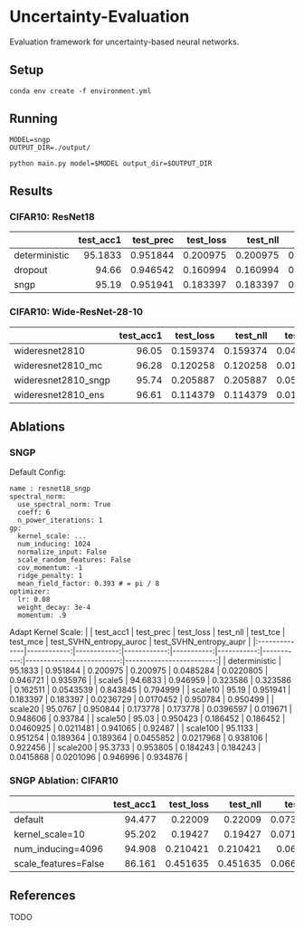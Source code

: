 # Uncertainty-Evaluation

Evaluation framework for uncertainty-based neural networks.


## Setup
```
conda env create -f environment.yml
```

## Running
```
MODEL=sngp
OUTPUT_DIR=./output/

python main.py model=$MODEL output_dir=$OUTPUT_DIR
```


## Results

### CIFAR10: ResNet18
|               |   test_acc1 |   test_prec |   test_loss |   test_nll |   test_tce |   test_mce |   test_SVHN_entropy_auroc |   test_SVHN_entropy_aupr |
|:--------------|------------:|------------:|------------:|-----------:|-----------:|-----------:|--------------------------:|-------------------------:|
| deterministic |     95.1833 |    0.951844 |    0.200975 |   0.200975 |  0.0485284 |  0.0220805 |                  0.946721 |                 0.935976 |
| dropout       |     94.66   |    0.946542 |    0.160994 |   0.160994 |  0.0123387 |  0.0136697 |                  0.92705  |                 0.89594  |
| sngp          |     95.19   |    0.951941 |    0.183397 |   0.183397 |  0.0236729 |  0.0170452 |                  0.950784 |                 0.950499 |

### CIFAR10: Wide-ResNet-28-10
|                     |   test_acc1 |   test_loss |   test_nll |   test_tce |   test_mce |   test_SVHN_entropy_auroc |   test_SVHN_entropy_aupr |
|:--------------------|------------:|------------:|-----------:|-----------:|-----------:|--------------------------:|-------------------------:|
| wideresnet2810      |      96.05  |    0.159374 |   0.159374 |  0.041665  |  0.021761  |                  0.892527 |                 0.884355 |
| wideresnet2810_mc   |      96.28  |    0.120258 |   0.120258 |  0.012486  |  0.014515  |                  0.918307 |                 0.905463 |
| wideresnet2810_sngp |      95.74  |    0.205887 |   0.205887 |  0.058210  |  0.025145	 |                  0.848497 |                 0.857889 |
| wideresnet2810_ens  |      96.61  |    0.114379 |   0.114379 |  0.018241  |  0.015642  |                  0.919876 |                 0.908626 |

## Ablations

### SNGP 
Default Config:
```
name : resnet18_sngp
spectral_norm:
  use_spectral_norm: True
  coeff: 6
  n_power_iterations: 1
gp:
  kernel_scale: ...
  num_inducing: 1024
  normalize_input: False
  scale_random_features: False
  cov_momentum: -1
  ridge_penalty: 1
  mean_field_factor: 0.393 # = pi / 8
optimizer:
  lr: 0.08
  weight_decay: 3e-4
  momentum: .9
```
Adapt Kernel Scale:
|               |   test_acc1 |   test_prec |   test_loss |   test_nll |   test_tce |   test_mce |   test_SVHN_entropy_auroc |   test_SVHN_entropy_aupr |
|:--------------|------------:|------------:|------------:|-----------:|-----------:|-----------:|--------------------------:|-------------------------:|
| deterministic |     95.1833 |    0.951844 |    0.200975 |   0.200975 |  0.0485284 |  0.0220805 |                  0.946721 |                 0.935976 |
| scale5        |     94.6833 |    0.946959 |    0.323586 |   0.323586 |  0.162511  |  0.0543539 |                  0.843845 |                 0.794999 |
| scale10       |     95.19   |    0.951941 |    0.183397 |   0.183397 |  0.0236729 |  0.0170452 |                  0.950784 |                 0.950499 |
| scale20       |     95.0767 |    0.950844 |    0.173778 |   0.173778 |  0.0396597 |  0.019671  |                  0.948606 |                 0.93784  |
| scale50       |     95.03   |    0.950423 |    0.186452 |   0.186452 |  0.0460925 |  0.0211481 |                  0.941065 |                 0.92487  |
| scale100      |     95.1133 |    0.951254 |    0.189364 |   0.189364 |  0.0455852 |  0.0217968 |                  0.938106 |                 0.922456 |
| scale200      |     95.3733 |    0.953805 |    0.184243 |   0.184243 |  0.0415868 |  0.0201096 |                  0.946996 |                 0.934876 |

### SNGP Ablation: CIFAR10

|                      |   test_acc1 |   test_loss |   test_nll |   test_tce |   test_mce |   test_SVHN_entropy_auroc |   test_SVHN_entropy_aupr |
|:---------------------|------------:|------------:|-----------:|-----------:|-----------:|--------------------------:|-------------------------:|
| default              |      94.477 |    0.22009  |   0.22009  |  0.0738159 |  0.0460703 |                  0.863937 |                 0.85443  |
| kernel_scale=10      |      95.202 |    0.19427  |   0.19427  |  0.0716748 |  0.0448753 |                  0.876433 |                 0.866152 |
| num_inducing=4096    |      94.908 |    0.210421 |   0.210421 |  0.069614  |  0.044008  |                  0.868013 |                 0.859462 |
| scale_features=False |      86.161 |    0.451635 |   0.451635 |  0.0669977 |  0.0473571 |                  0.799947 |                 0.746378 |

## References

TODO

